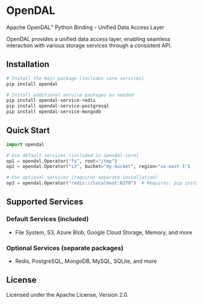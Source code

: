 # OpenDAL

Apache OpenDAL™ Python Binding - Unified Data Access Layer

OpenDAL provides a unified data access layer, enabling seamless interaction with various storage services through a consistent API.

## Installation

```bash
# Install the main package (includes core services)
pip install opendal

# Install additional service packages as needed
pip install opendal-service-redis
pip install opendal-service-postgresql
pip install opendal-service-mongodb
```

## Quick Start

```python
import opendal

# Use default services (included in opendal-core)
op1 = opendal.Operator("fs", root="/tmp")
op2 = opendal.Operator("s3", bucket="my-bucket", region="us-east-1")

# Use optional services (requires separate installation)
op3 = opendal.Operator("redis://localhost:6379")  # Requires: pip install opendal-service-redis
```

## Supported Services

### Default Services (included)
- File System, S3, Azure Blob, Google Cloud Storage, Memory, and more

### Optional Services (separate packages)
- Redis, PostgreSQL, MongoDB, MySQL, SQLite, and more

## License

Licensed under the Apache License, Version 2.0.